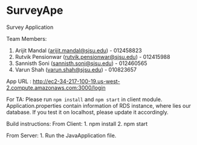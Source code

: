 # SurveyApe
Survey Application

Team Members:
1. Arijit Mandal (arijit.mandal@sjsu.edu) - 012458823
2. Rutvik Pensionwar (rutvik.pensionwar@sjsu.edu) - 012415988
3. Sannisth Soni (sannisth.soni@sjsu.edu) - 012460565
4. Varun Shah (varun.shah@sjsu.edu) - 010823657

App URL : http://ec2-34-217-100-19.us-west-2.compute.amazonaws.com:3000/login

For TA:
Please run `npm install` and `npm start` in client module.
Application.properties contain information of RDS instance, where lies our database. If you test it on localhost, please update it accordingly.

Build instructions:
  From Client:
    1. npm install
    2. npm start
    
  From Server:
    1. Run the JavaApplication file.
    
    
  

